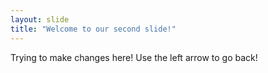```yaml
---
layout: slide
title: "Welcome to our second slide!"
---
```

Trying to make changes here!
Use the left arrow to go back!
